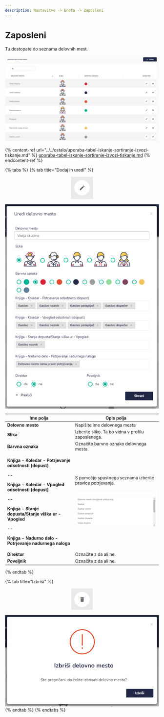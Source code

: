 ```yaml
---
description: Nastavitve -> Enota -> Zaposleni
---
```


# Zaposleni

Tu dostopate do seznama delovnih mest.

![](../../.gitbook/assets/N_4_enota_1_zaposleni_pogled.PNG)

{% content-ref url="../../ostalo/uporaba-tabel-iskanje-sortiranje-izvozi-tiskanje.md" %}
[uporaba-tabel-iskanje-sortiranje-izvozi-tiskanje.md](../../ostalo/uporaba-tabel-iskanje-sortiranje-izvozi-tiskanje.md)
{% endcontent-ref %}

{% tabs %}
{% tab title="Dodaj in uredi" %}
<div align="center"><img src="../../.gitbook/assets/Knjiga_ikona_pisalo (5).png" alt="Ikona za urejanje."></div>

![](../../.gitbook/assets/N_4_enota_1_zaposleni_uredi.PNG)



| Ime polja                                                                                                                                                                                                                                                                                                                                                                           | Opis polja                                                                                                                                                                           |
| ----------------------------------------------------------------------------------------------------------------------------------------------------------------------------------------------------------------------------------------------------------------------------------------------------------------------------------------------------------------------------------- | ------------------------------------------------------------------------------------------------------------------------------------------------------------------------------------ |
| **Delovno mesto**                                                                                                                                                                                                                                                                                                                                                                   | Napišite ime delovnega mesta                                                                                                                                                         |
| **Slika**                                                                                                                                                                                                                                                                                                                                                                           | Izberite sliko. Ta bo vidna v profilu zaposlenega.                                                                                                                                   |
| **Barvna oznaka**                                                                                                                                                                                                                                                                                                                                                                   | Označite barvno oznako delovnega mesta.                                                                                                                                              |
| <p><strong>Knjiga - Koledar - Potrjevanje odsotnosti (dopust)</strong></p><p><strong>--</strong></p><p><strong>Knjiga - Koledar - Vpogled odsotnosti (dopust)</strong></p><p><strong>--</strong></p><p><strong>Knjiga - Stanje dopusta/Stanje viška ur - Vpogled</strong></p><p><strong>--</strong></p><p><strong>Knjiga - Nadurno delo - Potrjevanje nadurnega naloga</strong></p> | <p>S pomočjo spustnega seznama izberite  pravice potrjevanja.</p><p><img src="../../.gitbook/assets/N_4_enota_1_zaposleni_dodaj_spustni_seznam.PNG" alt="" data-size="original"></p> |
| **Direktor**                                                                                                                                                                                                                                                                                                                                                                        | Označite z da ali ne.                                                                                                                                                                |
| **Poveljnik**                                                                                                                                                                                                                                                                                                                                                                       | Označite z da ali ne.                                                                                                                                                                |
{% endtab %}

{% tab title="Izbriši" %}
<div align="center"><img src="../../.gitbook/assets/Knjiga_ikona_izbris.png" alt="Ikona za brisanje."></div>

![](../../.gitbook/assets/N_4_enota_1_zaposleni_izbrisi.PNG)
{% endtab %}
{% endtabs %}

